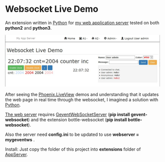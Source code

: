 # Websocket Live Demo

An extension written in [Python](https://www.python.org/) for [my web application server](https://github.com/icoman/AppServer) tested on both **python2** and **python3**.

![a screenshot](screenshot.jpg)

After seeing the [Phoenix.LiveView](https://hexdocs.pm/phoenix_live_view/Phoenix.LiveView.html) demos and understanding that it updates the web page in real time through the websocket, I imagined a solution with [Python](https://www.python.org/).

[The web server](https://github.com/icoman/AppServer) requires [GeventWebSocketServer](https://pypi.org/project/gevent-websocket/) (**pip install gevent-websocket**) and the extension bottle-websocket (**pip install bottle-websocket**).

Also the server need **config.ini** to be updated to use **webserver = mygeventws** .

Install: Just copy the folder of this project into **extensions** folder of [AppServer](https://github.com/icoman/AppServer).

